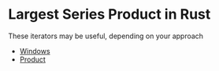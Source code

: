 # Largest Series Product in Rust

These iterators may be useful, depending on your approach

- [Windows](https://doc.rust-lang.org/std/slice/struct.Windows.html)
- [Product](https://doc.rust-lang.org/std/iter/trait.Product.html)
